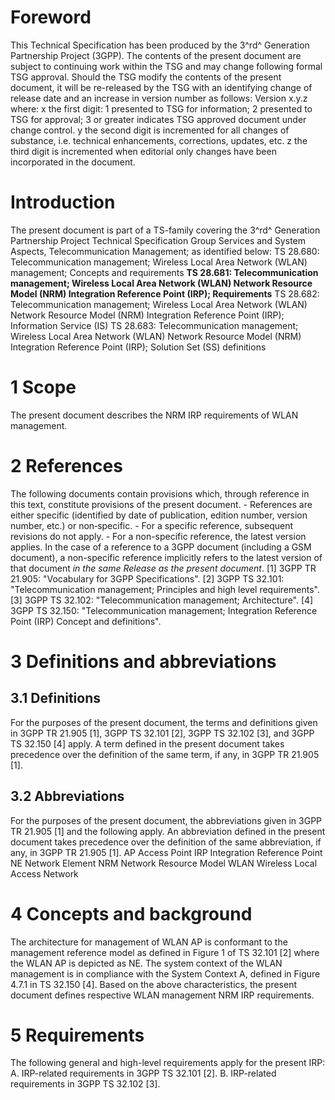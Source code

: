 # Foreword
This Technical Specification has been produced by the 3^rd^ Generation
Partnership Project (3GPP).
The contents of the present document are subject to continuing work within the
TSG and may change following formal TSG approval. Should the TSG modify the
contents of the present document, it will be re-released by the TSG with an
identifying change of release date and an increase in version number as
follows:
Version x.y.z
where:
x the first digit:
1 presented to TSG for information;
2 presented to TSG for approval;
3 or greater indicates TSG approved document under change control.
y the second digit is incremented for all changes of substance, i.e. technical
enhancements, corrections, updates, etc.
z the third digit is incremented when editorial only changes have been
incorporated in the document.
# Introduction
The present document is part of a TS-family covering the 3^rd^ Generation
Partnership Project Technical Specification Group Services and System Aspects,
Telecommunication Management; as identified below:
TS 28.680: Telecommunication management; Wireless Local Area Network (WLAN)
management; Concepts and requirements
**TS 28.681: Telecommunication management; Wireless Local Area Network (WLAN)
Network Resource Model (NRM) Integration Reference Point (IRP); Requirements**
TS 28.682: Telecommunication management; Wireless Local Area Network (WLAN)
Network Resource Model (NRM) Integration Reference Point (IRP); Information
Service (IS)
TS 28.683: Telecommunication management; Wireless Local Area Network (WLAN)
Network Resource Model (NRM) Integration Reference Point (IRP); Solution Set
(SS) definitions
# 1 Scope
The present document describes the NRM IRP requirements of WLAN management.
# 2 References
The following documents contain provisions which, through reference in this
text, constitute provisions of the present document.
\- References are either specific (identified by date of publication, edition
number, version number, etc.) or non‑specific.
\- For a specific reference, subsequent revisions do not apply.
\- For a non-specific reference, the latest version applies. In the case of a
reference to a 3GPP document (including a GSM document), a non-specific
reference implicitly refers to the latest version of that document _in the
same Release as the present document_.
[1] 3GPP TR 21.905: \"Vocabulary for 3GPP Specifications\".
[2] 3GPP TS 32.101: \"Telecommunication management; Principles and high level
requirements\".
[3] 3GPP TS 32.102: \"Telecommunication management; Architecture\".
[4] 3GPP TS 32.150: \"Telecommunication management; Integration Reference
Point (IRP) Concept and definitions\".
# 3 Definitions and abbreviations
## 3.1 Definitions
For the purposes of the present document, the terms and definitions given in
3GPP TR 21.905 [1], 3GPP TS 32.101 [2], 3GPP TS 32.102 [3], and 3GPP TS 32.150
[4] apply. A term defined in the present document takes precedence over the
definition of the same term, if any, in 3GPP TR 21.905 [1].
## 3.2 Abbreviations
For the purposes of the present document, the abbreviations given in 3GPP TR
21.905 [1] and the following apply. An abbreviation defined in the present
document takes precedence over the definition of the same abbreviation, if
any, in 3GPP TR 21.905 [1].
AP Access Point
IRP Integration Reference Point
NE Network Element
NRM Network Resource Model
WLAN Wireless Local Access Network
# 4 Concepts and background
The architecture for management of WLAN AP is conformant to the management
reference model as defined in Figure 1 of TS 32.101 [2] where the WLAN AP is
depicted as NE. The system context of the WLAN management is in compliance
with the System Context A, defined in Figure 4.7.1 in TS 32.150 [4].
Based on the above characteristics, the present document defines respective
WLAN management NRM IRP requirements.
# 5 Requirements
The following general and high-level requirements apply for the present IRP:
A. IRP-related requirements in 3GPP TS 32.101 [2].
B. IRP-related requirements in 3GPP TS 32.102 [3].
#